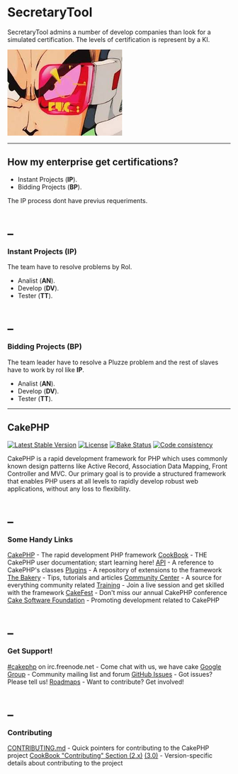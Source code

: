 # SecretaryTool

SecretaryTool admins a number of develop companies than look for a simulated certification. The levels of certification is represent by a KI.

![alt tag](https://github.com/oemunoz/secretarytool/raw/master/images/db_1.png)

----
## How my enterprise get certifications?

 - Instant Projects (**IP**).
 - Bidding Projects (**BP**).

The IP process dont have previus requeriments.

_
====
### Instant Projects (**IP**)

The team have to resolve problems by Rol.
 - Analist (**AN**).
 - Develop (**DV**).
 - Tester (**TT**).

 _
 ====
### Bidding Projects (**BP**)

The team leader have to resolve a Pluzze problem and the rest of slaves have to work by rol like **IP**.
  - Analist (**AN**).
  - Develop (**DV**).
  - Tester (**TT**).

----
## CakePHP

[![Latest Stable Version](https://poser.pugx.org/cakephp/cakephp/v/stable.svg)](https://packagist.org/packages/cakephp/cakephp)
[![License](https://poser.pugx.org/cakephp/cakephp/license.svg)](https://packagist.org/packages/cakephp/cakephp)
[![Bake Status](https://secure.travis-ci.org/cakephp/cakephp.png?branch=master)](http://travis-ci.org/cakephp/cakephp)
[![Code consistency](http://squizlabs.github.io/PHP_CodeSniffer/analysis/cakephp/cakephp/grade.svg)](http://squizlabs.github.io/PHP_CodeSniffer/analysis/cakephp/cakephp/)

CakePHP is a rapid development framework for PHP which uses commonly known design patterns like Active Record, Association Data Mapping, Front Controller and MVC.
Our primary goal is to provide a structured framework that enables PHP users at all levels to rapidly develop robust web applications, without any loss to flexibility.

_
====
### Some Handy Links

[CakePHP](http://www.cakephp.org) - The rapid development PHP framework
[CookBook](http://book.cakephp.org) - THE CakePHP user documentation; start learning here!
[API](http://api.cakephp.org) - A reference to CakePHP's classes
[Plugins](http://plugins.cakephp.org/) - A repository of extensions to the framework
[The Bakery](http://bakery.cakephp.org) - Tips, tutorials and articles
[Community Center](http://community.cakephp.org) - A source for everything community related
[Training](http://training.cakephp.org) - Join a live session and get skilled with the framework
[CakeFest](http://cakefest.org) - Don't miss our annual CakePHP conference
[Cake Software Foundation](http://cakefoundation.org) - Promoting development related to CakePHP

_
====
### Get Support!

[#cakephp](http://webchat.freenode.net/?channels=#cakephp) on irc.freenode.net - Come chat with us, we have cake
[Google Group](https://groups.google.com/group/cake-php) - Community mailing list and forum
[GitHub Issues](https://github.com/cakephp/cakephp/issues) - Got issues? Please tell us!
[Roadmaps](https://github.com/cakephp/cakephp/wiki#roadmaps) - Want to contribute? Get involved!

_
====
### Contributing

[CONTRIBUTING.md](CONTRIBUTING.md) - Quick pointers for contributing to the CakePHP project
[CookBook "Contributing" Section (2.x)](http://book.cakephp.org/2.0/en/contributing.html) [(3.0)](http://book.cakephp.org/3.0/en/contributing.html) - Version-specific details about contributing to the project
